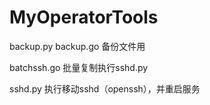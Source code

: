 # MyOperatorTools

backup.py backup.go 备份文件用

batchssh.go 批量复制执行sshd.py 

sshd.py 执行移动sshd（openssh），并重启服务
